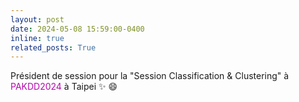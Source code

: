 ```yaml
---
layout: post
date: 2024-05-08 15:59:00-0400
inline: true
related_posts: True
---
```


Président de session pour la "Session Classification & Clustering" à <span style="color:#b509ac">PAKDD2024</span> à Taipei :sparkles: :smile: